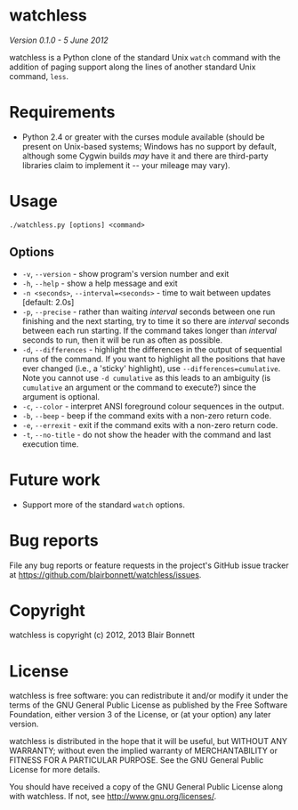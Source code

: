watchless
=========

*Version 0.1.0 - 5 June 2012*

watchless is a Python clone of the standard Unix ``watch`` command with the
addition of paging support along the lines of another standard Unix command,
``less``.

Requirements
============

* Python 2.4 or greater with the curses module available (should be present on
  Unix-based systems; Windows has no support by default, although some Cygwin
  builds *may* have it and there are third-party libraries claim to implement
  it -- your mileage may vary).

Usage
=====

``./watchless.py [options] <command>``

Options
-------

* ``-v``, ``--version`` - show program's version number and exit
* ``-h``, ``--help`` - show a help message and exit
* ``-n <seconds>``, ``--interval=<seconds>`` - time to wait between updates [default: 2.0s]
* ``-p``, ``--precise`` - rather than waiting *interval* seconds between one
  run finishing and the next starting, try to time it so there are *interval*
  seconds between each run starting. If the command takes longer than
  *interval* seconds to run, then it will be run as often as possible.
* ``-d``, ``--differences`` - highlight the differences in the output of
  sequential runs of the command. If you want to highlight all the positions
  that have ever changed (i.e., a 'sticky' highlight), use
  ``--differences=cumulative``. Note you cannot use ``-d cumulative`` as this
  leads to an ambiguity (is ``cumulative`` an argument or the command to
  execute?) since the argument is optional.
* ``-c``, ``--color`` - interpret ANSI foreground colour sequences in the output.
* ``-b``, ``--beep`` - beep if the command exits with a non-zero return code.
* ``-e``, ``--errexit`` - exit if the command exits with a non-zero return code.
* ``-t``, ``--no-title`` - do not show the header with the command and last execution time.

Future work
===========

* Support more of the standard ``watch`` options.

Bug reports
===========

File any bug reports or feature requests in the project's GitHub issue tracker at
<https://github.com/blairbonnett/watchless/issues>.

Copyright
=========

watchless is copyright (c) 2012, 2013 Blair Bonnett

License
=======

watchless is free software: you can redistribute it and/or modify it under the
terms of the GNU General Public License as published by the Free Software
Foundation, either version 3 of the License, or (at your option) any later
version.

watchless is distributed in the hope that it will be useful, but WITHOUT ANY
WARRANTY; without even the implied warranty of MERCHANTABILITY or FITNESS FOR
A PARTICULAR PURPOSE.  See the GNU General Public License for more details.

You should have received a copy of the GNU General Public License along with
watchless.  If not, see <http://www.gnu.org/licenses/>.

